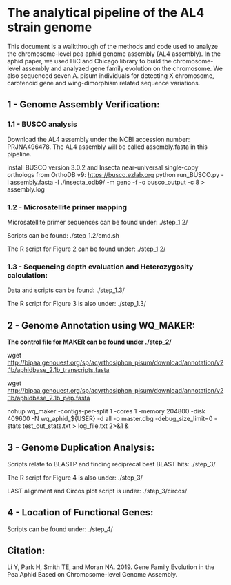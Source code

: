 # The analytical pipeline of the AL4 strain genome
This document is a walkthrough of the methods and code used to analyze the chromosome-level pea aphid genome assembly (AL4 assembly). In the aphid paper, we used HiC and Chicago library to build the chromosome-level assembly and analyzed gene family evolution on the chromosome. We also sequenced seven A. pisum individuals for detecting X chromosome, carotenoid gene and wing-dimorphism related sequence variations. 

## 1 - Genome Assembly Verification: 


### 1.1 - BUSCO analysis 
Download the AL4 assembly under the NCBI accession number: PRJNA496478. The AL4 assembly will be called assembly.fasta in this pipeline. 

install BUSCO version 3.0.2 and Insecta near-universal single-copy orthologs from OrthoDB v9: https://busco.ezlab.org
python run_BUSCO.py -i assembly.fasta -l ./insecta_odb9/ -m geno -f -o busco_output -c 8 > assembly.log

### 1.2 - Microsatellite primer mapping
Microsatellite primer sequences can be found under: ./step_1.2/

Scripts can be found: ./step_1.2/cmd.sh

The R script for Figure 2 can be found under: ./step_1.2/

### 1.3 - Sequencing depth evaluation and Heterozygosity calculation: 
Data and scripts can be found: ./step_1.3/

The R script for Figure 3 is also under: ./step_1.3/

## 2 - Genome Annotation using WQ_MAKER: 

**The control file for MAKER can be found under ./step_2/**

wget http://bipaa.genouest.org/sp/acyrthosiphon_pisum/download/annotation/v2.1b/aphidbase_2.1b_transcripts.fasta

wget http://bipaa.genouest.org/sp/acyrthosiphon_pisum/download/annotation/v2.1b/aphidbase_2.1b_pep.fasta

nohup wq_maker -contigs-per-split 1 -cores 1 -memory 204800 -disk 409600 -N wq_aphid_${USER} -d all -o master.dbg -debug_size_limit=0 -stats test_out_stats.txt > log_file.txt 2>&1 & 

## 3 - Genome Duplication Analysis: 

Scripts relate to BLASTP and finding reciprecal best BLAST hits: ./step_3/

The R script for Figure 4 is also under: ./step_3/

LAST alignment and Circos plot script is under: ./step_3/circos/

## 4 - Location of Functional Genes: 

Scripts can be found under: ./step_4/

## Citation:
Li Y, Park H, Smith TE, and Moran NA. 2019. Gene Family Evolution in the Pea Aphid Based on Chromosome-level Genome Assembly. 


